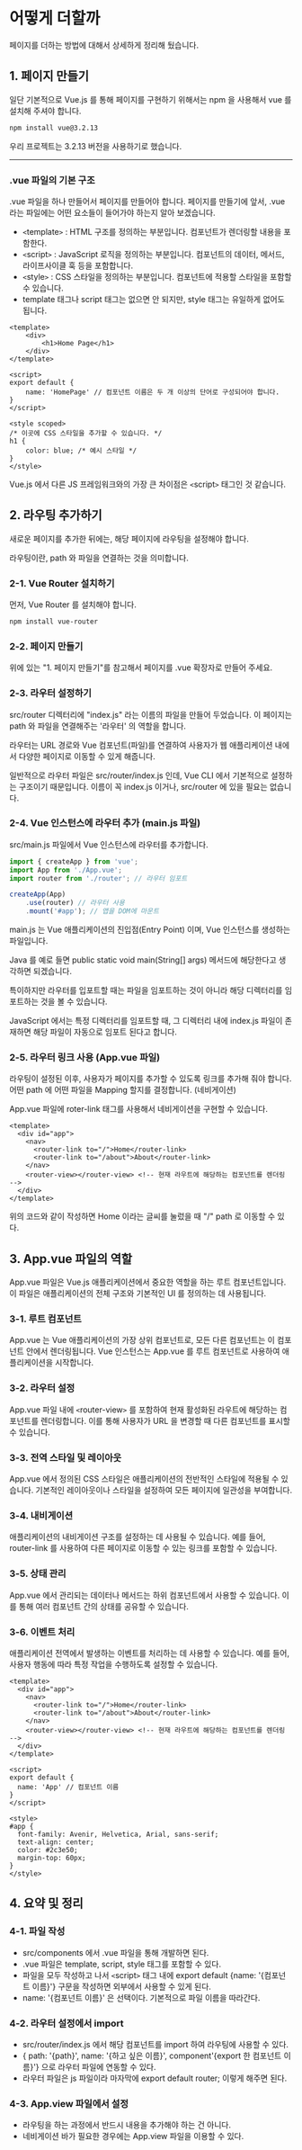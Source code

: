 # 어떻게 더할까
페이지를 더하는 방법에 대해서 상세하게 정리해 뒀습니다.

## 1. 페이지 만들기
일단 기본적으로 Vue.js 를 통해 페이지를 구현하기 위해서는 npm 을 사용해서 vue 를 설치해 주셔야 합니다.

```bash
npm install vue@3.2.13
```

우리 프로젝트는 3.2.13 버전을 사용하기로 했습니다.

---

### .vue 파일의 기본 구조
.vue 파일을 하나 만들어서 페이지를 만들어야 합니다. 페이지를 만들기에 앞서, .vue 라는 파일에는 어떤 요소들이 들어가야 하는지 알아 보겠습니다.

- `<`template`>` : HTML 구조를 정의하는 부분입니다. 컴포넌트가 렌더링할 내용을 포함한다.
- `<`script`>` : JavaScript 로직을 정의하는 부분입니다. 컴포넌트의 데이터, 메서드, 라이프사이클 훅 등을 포함합니다.
- `<`style`>` : CSS 스타일을 정의하는 부분입니다. 컴포넌트에 적용할 스타일을 포함할 수 있습니다.
- template 태그나 script 태그는 없으면 안 되지만, style 태그는 유일하게 없어도 됩니다.

```vue
<template>
    <div>
        <h1>Home Page</h1>
    </div>
</template>
  
<script>
export default {
    name: 'HomePage' // 컴포넌트 이름은 두 개 이상의 단어로 구성되어야 합니다.
}
</script>

<style scoped>
/* 이곳에 CSS 스타일을 추가할 수 있습니다. */
h1 {
    color: blue; /* 예시 스타일 */
}
</style>
```

Vue.js 에서 다른 JS 프레임워크와의 가장 큰 차이점은 `<`script`>` 태그인 것 같습니다.

## 2. 라우팅 추가하기
새로운 페이지를 추가한 뒤에는, 해당 페이지에 라우팅을 설정해야 합니다.

라우팅이란, path 와 파일을 연결하는 것을 의미합니다.

### 2-1. Vue Router 설치하기
먼저, Vue Router 를 설치해야 합니다.
```bash
npm install vue-router
```

### 2-2. 페이지 만들기
위에 있는 "1. 페이지 만들기"를 참고해서 페이지를 .vue 확장자로 만들어 주세요.

### 2-3. 라우터 설정하기
src/router 디렉터리에 "index.js" 라는 이름의 파일을 만들어 두었습니다. 이 페이지는 path 와 파일을 연결해주는 '라우터' 의 역할을 합니다.

라우터는 URL 경로와 Vue 컴포넌트(파일)를 연결하여 사용자가 웹 애플리케이션 내에서 다양한 페이지로 이동할 수 있게 해줍니다.

일반적으로 라우터 파일은 src/router/index.js 인데, Vue CLI 에서 기본적으로 설정하는 구조이기 때문입니다. 이름이 꼭 index.js 이거나, src/router 에 있을 필요는 없습니다.

### 2-4. Vue 인스턴스에 라우터 추가 (main.js 파일)
src/main.js 파일에서 Vue 인스턴스에 라우터를 추가합니다.

```js
import { createApp } from 'vue';
import App from './App.vue';
import router from './router'; // 라우터 임포트

createApp(App)
    .use(router) // 라우터 사용
    .mount('#app'); // 앱을 DOM에 마운트
```

main.js 는 Vue 애플리케이션의 진입점(Entry Point) 이며, Vue 인스턴스를 생성하는 파일입니다.

Java 를 예로 들면 public static void main(String[] args) 메서드에 해당한다고 생각하면 되겠습니다.

특이하지만 라우터를 입포트할 때는 파일을 임포트하는 것이 아니라 해당 디렉터리를 임포트하는 것을 볼 수 있습니다.

JavaScript 에서는 특정 디렉터리를 임포트할 때, 그 디렉터리 내에 index.js 파일이 존재하면 해당 파일이 자동으로 임포트 된다고 합니다.

### 2-5. 라우터 링크 사용 (App.vue 파일)

라우팅이 설정된 이후, 사용자가 페이지를 추가할 수 있도록 링크를 추가해 줘야 합니다. 어떤 path 에 어떤 파일을 Mapping 할지를 결정합니다. (네비게이션)

App.vue 파일에 roter-link 태그를 사용해서 네비게이션을 구현할 수 있습니다.

```vue
<template>
  <div id="app">
    <nav>
      <router-link to="/">Home</router-link>
      <router-link to="/about">About</router-link>
    </nav>
    <router-view></router-view> <!-- 현재 라우트에 해당하는 컴포넌트를 렌더링 -->
  </div>
</template>
```
위의 코드와 같이 작성하면 Home 이라는 글씨를 눌렀을 때 "/" path 로 이동할 수 있다.

## 3. App.vue 파일의 역할
App.vue 파일은 Vue.js 애플리케이션에서 중요한 역할을 하는 루트 컴포넌트입니다. 이 파일은 애플리케이션의 전체 구조와 기본적인 UI 를 정의하는 데 사용됩니다.

### 3-1. 루트 컴포넌트
App.vue 는 Vue 애플리케이션의 가장 상위 컴포넌트로, 모든 다른 컴포넌트는 이 컴포넌트 안에서 렌더링됩니다. Vue 인스턴스는 App.vue 를 루트 컴포넌트로 사용하여 애플리케이션을 시작합니다.

### 3-2. 라우터 설정
App.vue 파일 내에 `<`router-view`>` 를 포함하여 현재 활성화된 라우트에 해당하는 컴포넌트를 렌더링합니다. 이를 통해 사용자가 URL 을 변경할 때 다른 컴포넌트를 표시할 수 있습니다.

### 3-3. 전역 스타일 및 레이아웃
App.vue 에서 정의된 CSS 스타일은 애플리케이션의 전반적인 스타일에 적용될 수 있습니다. 기본적인 레이아웃이나 스타일을 설정하여 모든 페이지에 일관성을 부여합니다.

### 3-4. 내비게이션
애플리케이션의 내비게이션 구조를 설정하는 데 사용될 수 있습니다. 예를 들어, router-link 를 사용하여 다른 페이지로 이동할 수 있는 링크를 포함할 수 있습니다.

### 3-5. 상태 관리
App.vue 에서 관리되는 데이터나 메서드는 하위 컴포넌트에서 사용할 수 있습니다. 이를 통해 여러 컴포넌트 간의 상태를 공유할 수 있습니다.

### 3-6. 이벤트 처리
애플리케이션 전역에서 발생하는 이벤트를 처리하는 데 사용할 수 있습니다. 예를 들어, 사용자 행동에 따라 특정 작업을 수행하도록 설정할 수 있습니다.

```vue
<template>
  <div id="app">
    <nav>
      <router-link to="/">Home</router-link>
      <router-link to="/about">About</router-link>
    </nav>
    <router-view></router-view> <!-- 현재 라우트에 해당하는 컴포넌트를 렌더링 -->
  </div>
</template>

<script>
export default {
  name: 'App' // 컴포넌트 이름
}
</script>

<style>
#app {
  font-family: Avenir, Helvetica, Arial, sans-serif;
  text-align: center;
  color: #2c3e50;
  margin-top: 60px;
}
</style>
```

## 4. 요약 및 정리

### 4-1. 파일 작성
- src/components 에서 .vue 파일을 통해 개발하면 된다.
- .vue 파일은 template, script, style 태그를 포함할 수 있다.
- 파일을 모두 작성하고 나서 `<`script`>` 태그 내에 export default {name: '{컴포넌트 이름}'} 구문을 작성하면 외부에서 사용할 수 있게 된다.
- name: '{컴포넌트 이름}' 은 선택이다. 기본적으로 파일 이름을 따라간다.

### 4-2. 라우터 설정에서 import
- src/router/index.js 에서 해당 컴포넌트를 import 하여 라우팅에 사용할 수 있다.
- { path: '{path}', name: '{하고 싶은 이름}', component'{export 한 컴포넌트 이름}'} 으로 라우터 파일에 연동할 수 있다.
- 라우터 파일은 js 파일이라 마자막에 export default router; 이렇게 해주면 된다.

### 4-3. App.view 파일에서 설정
- 라우팅을 하는 과정에서 반드시 내용을 추가해야 하는 건 아니다.
- 네비게이션 바가 필요한 경우에는 App.view 파일을 이용할 수 있다.